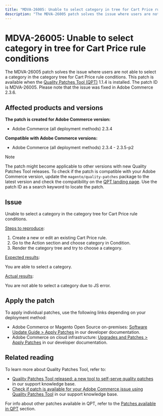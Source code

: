 ```yaml
---
title: "MDVA-26005: Unable to select category in tree for Cart Price rule conditions"
description: "The MDVA-26005 patch solves the issue where users are not able to select a category in the category tree for Cart Price rule conditions. This patch is available when the [Quality Patches Tool (QPT)](/help/announcements/adobe-commerce-announcements/magento-quality-patches-released-new-tool-to-self-serve-quality-patches.md) 1.1.4 is installed. The patch ID is MDVA-26005. Please note that the issue was fixed in Adobe Commerce 2.3.6."
---
```


# MDVA-26005: Unable to select category in tree for Cart Price rule conditions

The MDVA-26005 patch solves the issue where users are not able to select a category in the category tree for Cart Price rule conditions. This patch is available when the [Quality Patches Tool (QPT)](/help/announcements/adobe-commerce-announcements/magento-quality-patches-released-new-tool-to-self-serve-quality-patches.md) 1.1.4 is installed. The patch ID is MDVA-26005. Please note that the issue was fixed in Adobe Commerce 2.3.6.

## Affected products and versions

**The patch is created for Adobe Commerce version:**

* Adobe Commerce (all deployment methods) 2.3.4

**Compatible with Adobe Commerce versions:**

* Adobe Commerce (all deployment methods) 2.3.4 - 2.3.5-p2

>[!NOTE]
>
>The patch might become applicable to other versions with new Quality Patches Tool releases. To check if the patch is compatible with your Adobe Commerce version, update the `magento/quality-patches` package to the latest version and check the compatibility on the [QPT landing page](https://devdocs.magento.com/quality-patches/tool.html#patch-grid). Use the patch ID as a search keyword to locate the patch.

## Issue

Unable to select a category in the category tree for Cart Price rule conditions.

<u>Steps to reproduce</u>:

1. Create a new or edit an existing Cart Price rule.
1. Go to the Action section and choose category in Condition.
1. Render the category tree and try to choose a category.

<u>Expected results</u>:

You are able to select a category.

<u>Actual results</u>:

You are not able to select a category due to JS error.

## Apply the patch

To apply individual patches, use the following links depending on your deployment method:

* Adobe Commerce or Magento Open Source on-premises: [Software Update Guide > Apply Patches](https://devdocs.magento.com/guides/v2.4/comp-mgr/patching/mqp.html) in our developer documentation.
* Adobe Commerce on cloud infrastructure: [Upgrades and Patches > Apply Patches](https://devdocs.magento.com/cloud/project/project-patch.html) in our developer documentation.

## Related reading

To learn more about Quality Patches Tool, refer to:

* [Quality Patches Tool released: a new tool to self-serve quality patches](/help/announcements/adobe-commerce-announcements/magento-quality-patches-released-new-tool-to-self-serve-quality-patches.md) in our support knowledge base.
* [Check if patch is available for your Adobe Commerce issue using Quality Patches Tool](/help/support-tools/patches-available-in-qpt-tool/check-patch-for-magento-issue-with-magento-quality-patches.md) in our support knowledge base.

For info about other patches available in QPT, refer to the [Patches available in QPT](https://support.magento.com/hc/en-us/sections/360010506631-Patches-available-in-MQP-tool-) section.